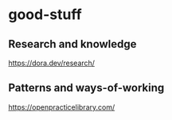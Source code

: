 # good-stuff

## Research and knowledge
https://dora.dev/research/

## Patterns and ways-of-working
https://openpracticelibrary.com/
